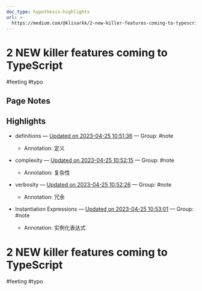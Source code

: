 ```yaml
---
doc_type: hypothesis-highlights
url: >-
  https://medium.com/@klisarkk/2-new-killer-features-coming-to-typescript-33013ce0b295
---
```

# 2 NEW killer features coming to TypeScript

#feeting #typo
## Page Notes
## Highlights
- definitions — [Updated on 2023-04-25 10:51:36](https://hyp.is/GDAw3OMUEe2NHOMqZUoiQA/medium.com/@klisarkk/2-new-killer-features-coming-to-typescript-33013ce0b295) — Group: #note
    - Annotation: 定义
- complexity — [Updated on 2023-04-25 10:52:15](https://hyp.is/L-MEUuMUEe2cxHPKJHlTZA/medium.com/@klisarkk/2-new-killer-features-coming-to-typescript-33013ce0b295) — Group: #note
    - Annotation: 复杂性

- verbosity — [Updated on 2023-04-25 10:52:26](https://hyp.is/NhmRVuMUEe2_Bpc1jzb0eQ/medium.com/@klisarkk/2-new-killer-features-coming-to-typescript-33013ce0b295) — Group: #note
    - Annotation: 冗余
- Instantiation Expressions — [Updated on 2023-04-25 10:53:01](https://hyp.is/Szt-tOMUEe2nEmdh6NFRpg/medium.com/@klisarkk/2-new-killer-features-coming-to-typescript-33013ce0b295) — Group: #note
    - Annotation: 实例化表达式


# 2 NEW killer features coming to TypeScript

#feeting #typo
